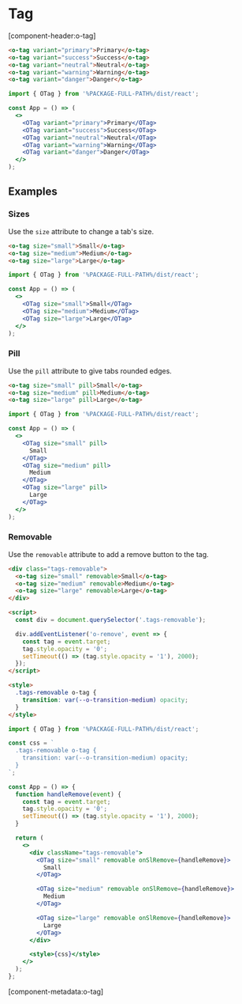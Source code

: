# Tag

[component-header:o-tag]

```html preview
<o-tag variant="primary">Primary</o-tag>
<o-tag variant="success">Success</o-tag>
<o-tag variant="neutral">Neutral</o-tag>
<o-tag variant="warning">Warning</o-tag>
<o-tag variant="danger">Danger</o-tag>
```

```jsx react
import { OTag } from '%PACKAGE-FULL-PATH%/dist/react';

const App = () => (
  <>
    <OTag variant="primary">Primary</OTag>
    <OTag variant="success">Success</OTag>
    <OTag variant="neutral">Neutral</OTag>
    <OTag variant="warning">Warning</OTag>
    <OTag variant="danger">Danger</OTag>
  </>
);
```

## Examples

### Sizes

Use the `size` attribute to change a tab's size.

```html preview
<o-tag size="small">Small</o-tag>
<o-tag size="medium">Medium</o-tag>
<o-tag size="large">Large</o-tag>
```

```jsx react
import { OTag } from '%PACKAGE-FULL-PATH%/dist/react';

const App = () => (
  <>
    <OTag size="small">Small</OTag>
    <OTag size="medium">Medium</OTag>
    <OTag size="large">Large</OTag>
  </>
);
```

### Pill

Use the `pill` attribute to give tabs rounded edges.

```html preview
<o-tag size="small" pill>Small</o-tag>
<o-tag size="medium" pill>Medium</o-tag>
<o-tag size="large" pill>Large</o-tag>
```

```jsx react
import { OTag } from '%PACKAGE-FULL-PATH%/dist/react';

const App = () => (
  <>
    <OTag size="small" pill>
      Small
    </OTag>
    <OTag size="medium" pill>
      Medium
    </OTag>
    <OTag size="large" pill>
      Large
    </OTag>
  </>
);
```

### Removable

Use the `removable` attribute to add a remove button to the tag.

```html preview
<div class="tags-removable">
  <o-tag size="small" removable>Small</o-tag>
  <o-tag size="medium" removable>Medium</o-tag>
  <o-tag size="large" removable>Large</o-tag>
</div>

<script>
  const div = document.querySelector('.tags-removable');

  div.addEventListener('o-remove', event => {
    const tag = event.target;
    tag.style.opacity = '0';
    setTimeout(() => (tag.style.opacity = '1'), 2000);
  });
</script>

<style>
  .tags-removable o-tag {
    transition: var(--o-transition-medium) opacity;
  }
</style>
```

```jsx react
import { OTag } from '%PACKAGE-FULL-PATH%/dist/react';

const css = `
  .tags-removable o-tag {
    transition: var(--o-transition-medium) opacity;
  }
`;

const App = () => {
  function handleRemove(event) {
    const tag = event.target;
    tag.style.opacity = '0';
    setTimeout(() => (tag.style.opacity = '1'), 2000);
  }

  return (
    <>
      <div className="tags-removable">
        <OTag size="small" removable onSlRemove={handleRemove}>
          Small
        </OTag>

        <OTag size="medium" removable onSlRemove={handleRemove}>
          Medium
        </OTag>

        <OTag size="large" removable onSlRemove={handleRemove}>
          Large
        </OTag>
      </div>

      <style>{css}</style>
    </>
  );
};
```

[component-metadata:o-tag]
